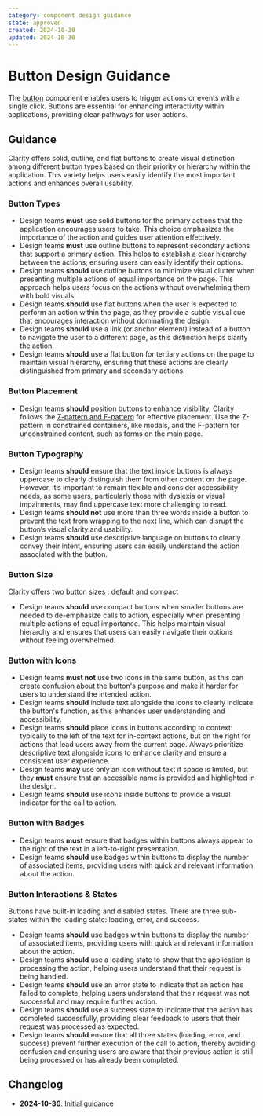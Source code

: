 ```yaml
---
category: component design guidance
state: approved
created: 2024-10-30
updated: 2024-10-30
---
```


# Button Design Guidance

The [button](https://clarity.design/documentation/button) component enables users to trigger actions or events with a single click. Buttons are essential for enhancing interactivity within applications, providing clear pathways for user actions.

## Guidance

Clarity offers solid, outline, and flat buttons to create visual distinction among different button types based on their priority or hierarchy within the application. This variety helps users easily identify the most important actions and enhances overall usability.

### Button Types

- Design teams **must** use solid buttons for the primary actions that the application encourages users to take. This choice emphasizes the importance of the action and guides user attention effectively.
- Design teams **must** use outline buttons to represent secondary actions that support a primary action. This helps to establish a clear hierarchy between the actions, ensuring users can easily identify their options.
- Design teams **should** use outline buttons to minimize visual clutter when presenting multiple actions of equal importance on the page. This approach helps users focus on the actions without overwhelming them with bold visuals.
- Design teams **should** use flat buttons when the user is expected to perform an action within the page, as they provide a subtle visual cue that encourages interaction without dominating the design.
- Design teams **should** use a link (or anchor element) instead of a button to navigate the user to a different page, as this distinction helps clarify the action.
- Design teams **should** use a flat button for tertiary actions on the page to maintain visual hierarchy, ensuring that these actions are clearly distinguished from primary and secondary actions.

### Button Placement

- Design teams **should** position buttons to enhance visibility, Clarity follows the [Z-pattern and F-pattern](https://clarity.design/documentation/button#placement) for effective placement. Use the Z-pattern in constrained containers, like modals, and the F-pattern for unconstrained content, such as forms on the main page.

### Button Typography

- Design teams **should** ensure that the text inside buttons is always uppercase to clearly distinguish them from other content on the page. However, it’s important to remain flexible and consider accessibility needs, as some users, particularly those with dyslexia or visual impairments, may find uppercase text more challenging to read.
- Design teams **should not** use more than three words inside a button to prevent the text from wrapping to the next line, which can disrupt the button’s visual clarity and usability.
- Design teams **should** use descriptive language on buttons to clearly convey their intent, ensuring users can easily understand the action associated with the button.

### Button Size

Clarity offers two button sizes : default and compact

- Design teams **should** use compact buttons when smaller buttons are needed to de-emphasize calls to action, especially when presenting multiple actions of equal importance. This helps maintain visual hierarchy and ensures that users can easily navigate their options without feeling overwhelmed.

### Button with Icons

- Design teams **must not** use two icons in the same button, as this can create confusion about the button's purpose and make it harder for users to understand the intended action.
- Design teams **should** include text alongside the icons to clearly indicate the button's function, as this enhances user understanding and accessibility.
- Design teams **should** place icons in buttons according to context: typically to the left of the text for in-context actions, but on the right for actions that lead users away from the current page. Always prioritize descriptive text alongside icons to enhance clarity and ensure a consistent user experience.  
- Design teams **may** use only an icon without text if space is limited, but they **must** ensure that an accessible name is provided and highlighted in the design.
- Design teams **should** use icons inside buttons to provide a visual indicator for the call to action.

### Button with Badges

- Design teams **must** ensure that badges within buttons always appear to the right of the text in a left-to-right presentation.
- Design teams **should** use badges within buttons to display the number of associated items, providing users with quick and relevant information about the action.

### Button Interactions & States

Buttons have built-in loading and disabled states. There are three sub-states within the loading state: loading, error, and success.

- Design teams **should** use badges within buttons to display the number of associated items, providing users with quick and relevant information about the action.
- Design teams **should** use a loading state to show that the application is processing the action, helping users understand that their request is being handled.
- Design teams **should** use an error state to indicate that an action has failed to complete, helping users understand that their request was not successful and may require further action.
- Design teams **should** use a success state to indicate that the action has completed successfully, providing clear feedback to users that their request was processed as expected.
- Design teams **should** ensure that all three states (loading, error, and success) prevent further execution of the call to action, thereby avoiding confusion and ensuring users are aware that their previous action is still being processed or has already been completed.

## Changelog

- **2024-10-30**: Initial guidance
